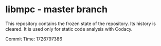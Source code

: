 # libmpc - master branch

This repository contains the frozen state of the repository.
Its history is cleared. It is used only for static code
analysis with Codacy.

Commit Time: 1726797386